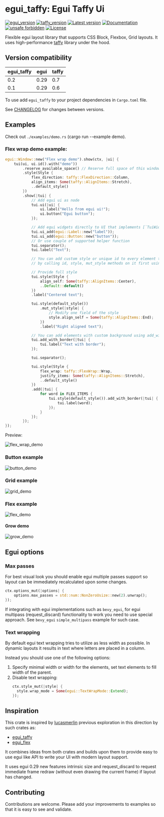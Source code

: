 # egui_taffy: Egui Taffy Ui

[![egui_version](https://img.shields.io/badge/egui-0.29-blue)](https://github.com/emilk/egui)
[![taffy_version](https://img.shields.io/badge/taffy-0.7-blue)](https://github.com/DioxusLabs/taffy)
[![Latest version](https://img.shields.io/crates/v/egui_taffy.svg)](https://crates.io/crates/egui_taffy)
[![Documentation](https://docs.rs/egui_taffy/badge.svg)](https://docs.rs/egui_taffy)
[![unsafe forbidden](https://img.shields.io/badge/unsafe-forbidden-success.svg)](https://github.com/rust-secure-code/safety-dance/)
[![License](https://img.shields.io/crates/l/egui_taffy.svg)](https://crates.io/crates/egui_taffy)

Flexible egui layout library that supports CSS Block, Flexbox, Grid layouts. It uses high-performance [taffy](https://github.com/DioxusLabs/taffy) library under the hood.

## Version compatibility

| egui_taffy | egui | taffy |
| ---      | ---  | ---   |
| 0.2      | 0.29 | 0.7   | 
| 0.1      | 0.29 | 0.6   | 

To use add `egui_taffy` to your project dependencies in `Cargo.toml` file.

See [CHANGELOG](./CHANGELOG.md) for changes between versions.

## Examples

Check out `./examples/demo.rs` (cargo run --example demo).

### Flex wrap demo example:

```rs
egui::Window::new("Flex wrap demo").show(ctx, |ui| {
    tui(ui, ui.id().with("demo"))
        .reserve_available_space() // Reserve full space of this window for layout
        .style(Style {
            flex_direction: taffy::FlexDirection::Column,
            align_items: Some(taffy::AlignItems::Stretch),
            ..default_style()
        })
        .show(|tui| {
            // Add egui ui as node
            tui.ui(|ui| {
                ui.label("Hello from egui ui!");
                ui.button("Egui button");
            });

            // Add egui widgets directly to UI that implements [`TuiWidget`] trait
            tui.ui_add(egui::Label::new("label"));
            tui.ui_add(egui::Button::new("button"));
            // Or use couple of supported helper function
            tui.separator();
            tui.label("Text");

            // You can add custom style or unique id to every element that is added to the ui
            // by calling id, style, mut_style methods on it first using builder pattern

            // Provide full style
            tui.style(Style {
                align_self: Some(taffy::AlignItems::Center),
                ..Default::default()
            })
            .label("Centered text");

            tui.style(default_style())
                .mut_style(|style| {
                    // Modify one field of the style
                    style.align_self = Some(taffy::AlignItems::End);
                })
                .label("Right aligned text");

            // You can add elements with custom background using add_with_ family of methods
            tui.add_with_border(|tui| {
                tui.label("Text with border");
            });

            tui.separator();

            tui.style(Style {
                flex_wrap: taffy::FlexWrap::Wrap,
                justify_items: Some(taffy::AlignItems::Stretch),
                ..default_style()
            })
            .add(|tui| {
                for word in FLEX_ITEMS {
                    tui.style(default_style()).add_with_border(|tui| {
                        tui.label(word);
                    });
                }
            });
        });
});
```
Preview:

![flex_wrap_demo](https://github.com/user-attachments/assets/0d6ca8cd-dc5b-4f06-aa2e-5a9e5be69bfb)

### Button example

![button_demo](https://github.com/user-attachments/assets/b15875d2-a92e-4dbc-8282-1d9d8fbc1565)

### Grid example

![grid_demo](https://github.com/user-attachments/assets/f72a73f1-c2d3-4d05-869a-84a334cede37)

### Flex example

![flex_demo](https://github.com/user-attachments/assets/7c46e66f-ca01-4dcb-97e6-d8e9a70cd8c7)

#### Grow demo

![grow_demo](https://github.com/user-attachments/assets/967f1de3-7918-46b8-9033-ab9c6928816e)

## Egui options

### Max passes

For best visual look you should enable egui multiple passes support so layout can be immediately recalculated upon some changes.

```rs
ctx.options_mut(|options| {
    options.max_passes = std::num::NonZeroUsize::new(2).unwrap();
});
```

If integrating with egui implementations such as `bevy_egui`, for egui multipass (request_discard) functionality to work you need to use special approach. See `bevy_egui` `simple_multipass` example for such case.

### Text wrapping

By default egui text wrapping tries to utilize as less width as possible. In dynamic layouts it results in text where letters are placed in a column.

Instead you should use one of the following options:
1. Specify minimal width or width for the elements, set text elements to fill width of the parent.
2. Disable text wrapping:
   ```rs
   ctx.style_mut(|style| {
     style.wrap_mode = Some(egui::TextWrapMode::Extend);
   });
   ```


## Inspiration

This crate is inspired by [lucasmerlin](https://github.com/lucasmerlin) previous exploration in this direction by such crates as:
* [egui_taffy](https://github.com/lucasmerlin/hello_egui/)
* [egui_flex](https://github.com/lucasmerlin/hello_egui/)

It combines ideas from both crates and builds upon them to provide easy to use egui like API to write your UI with modern layout support.

It uses egui 0.29 new features intrinsic size and request_discard to request immediate frame redraw (without even drawing the current frame) if layout has changed.

## Contributing

Contributions are welcome. Please add your improvements to examples so that it is easy to see and validate.
